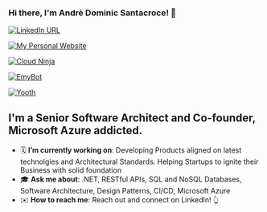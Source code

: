 ### Hi there, I'm Andrè Dominic Santacroce! 👋

[![LinkedIn URL](https://img.shields.io/badge/LinkedIn-Connect-blue?logo=linkedin&style=for-the-badge)](https://www.linkedin.com/in/andresantacroce/)

[![My Personal Website](https://img.shields.io/badge/My%20Personal%20Website-Visit%20Now-blue)](https://andresantacroce.com)

[![Cloud Ninja](https://img.shields.io/badge/Cloud%20Ninja%20Website-Visit%20Now-blue)](https://cloudninja.it)

[![EmyBot](https://img.shields.io/badge/EmyBot-Visit%20Now-green)](https://emybot.it)

[![Yooth](https://img.shields.io/badge/Yooth-Visit%20Now-green)](https://yooth.it)

## **I'm a Senior Software Architect and Co-founder, Microsoft Azure addicted.**

- 🗓️ **I’m currently working on**: Developing Products aligned on latest technolgies and Architectural Standards. Helping Startups to ignite their Business with solid foundation
- 🎓 **Ask me about**: .NET, RESTful APIs, SQL and NoSQL Databases, Software Architecture, Design Patterns, CI/CD, Microsoft Azure
- ✉️ **How to reach me**: Reach out and connect on LinkedIn! 👆
